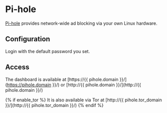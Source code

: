 # Pi-hole

[Pi-hole](http://pi-hole.net/) provides network-wide ad blocking via your own Linux hardware.

## Configuration

Login with the default password you set.

## Access

The dashboard is available at [https://{{ pihole.domain }}/](https://pihole.domain }}/) or [http://{{ pihole.domain }}/](http://{{ pihole.domain }}/)

{% if enable_tor %}
It is also available via Tor at [http://{{ pihole.tor_domain }}/](http://{{ pihole.tor_domain }}/)
{% endif %}
